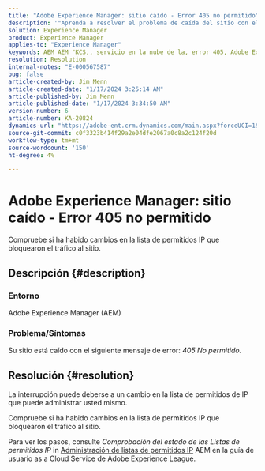 ```yaml
---
title: "Adobe Experience Manager: sitio caído - Error 405 no permitido"
description: '"Aprenda a resolver el problema de caída del sitio con el error 405 No permitido".'
solution: Experience Manager
product: Experience Manager
applies-to: "Experience Manager"
keywords: AEM AEM "KCS,, servicio en la nube de la, error 405, Adobe Experience Manager. sitio caído, Solución de problemas"
resolution: Resolution
internal-notes: "E-000567587"
bug: false
article-created-by: Jim Menn
article-created-date: "1/17/2024 3:25:14 AM"
article-published-by: Jim Menn
article-published-date: "1/17/2024 3:34:50 AM"
version-number: 6
article-number: KA-20824
dynamics-url: "https://adobe-ent.crm.dynamics.com/main.aspx?forceUCI=1&pagetype=entityrecord&etn=knowledgearticle&id=07867202-e8b4-ee11-a569-6045bd006268"
source-git-commit: c0f3323b414f29a2e04dfe2067a0c8a2c124f20d
workflow-type: tm+mt
source-wordcount: '150'
ht-degree: 4%

---
```


# Adobe Experience Manager: sitio caído - Error 405 no permitido


Compruebe si ha habido cambios en la lista de permitidos IP que bloquearon el tráfico al sitio.

## Descripción {#description}


### Entorno

Adobe Experience Manager (AEM)



### Problema/Síntomas

Su sitio está caído con el siguiente mensaje de error: *405 No permitido.*


## Resolución {#resolution}


La interrupción puede deberse a un cambio en la lista de permitidos de IP que puede administrar usted mismo.

Compruebe si ha habido cambios en la lista de permitidos IP que bloquearon el tráfico al sitio.

Para ver los pasos, consulte *Comprobación del estado de las Listas de permitidos IP* in [Administración de listas de permitidos IP](https://experienceleague.adobe.com/docs/experience-manager-cloud-service/content/implementing/using-cloud-manager/ip-allow-lists/managing-ip-allow-lists.html?lang=en) AEM en la guía de usuario as a Cloud Service de Adobe Experience League.
